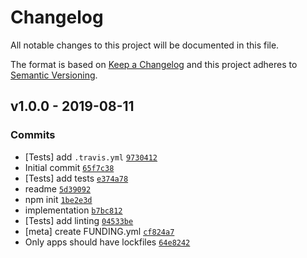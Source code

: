 # Changelog

All notable changes to this project will be documented in this file.

The format is based on [Keep a Changelog](https://keepachangelog.com/en/1.0.0/)
and this project adheres to [Semantic Versioning](https://semver.org/spec/v2.0.0.html).

## v1.0.0 - 2019-08-11

### Commits

- [Tests] add `.travis.yml` [`9730412`](https://github.com/ljharb/has-bigints/commit/973041241dc172474bb9457aad41790fe54fec88)
- Initial commit [`65f7c38`](https://github.com/ljharb/has-bigints/commit/65f7c3889d9a98e214e26d650723cbfc49338463)
- [Tests] add tests [`e374a78`](https://github.com/ljharb/has-bigints/commit/e374a78033d457badcd47e06752fdec7f62e6c39)
- readme [`5d39092`](https://github.com/ljharb/has-bigints/commit/5d3909249da442867180fb747eef27543627d250)
- npm init [`1be2e3d`](https://github.com/ljharb/has-bigints/commit/1be2e3d69db6718901e6845cfc38a07cc46dfd96)
- implementation [`b7bc812`](https://github.com/ljharb/has-bigints/commit/b7bc8121db1fb1a827625c4cb0608935e3dcbe31)
- [Tests] add linting [`04533be`](https://github.com/ljharb/has-bigints/commit/04533bef57f60e322238f71f32ee3ae0c988bac4)
- [meta] create FUNDING.yml [`cf824a7`](https://github.com/ljharb/has-bigints/commit/cf824a7d02e867957d8db17ee0a4c70c8ee5ff23)
- Only apps should have lockfiles [`64e8242`](https://github.com/ljharb/has-bigints/commit/64e82429f1dca99f624dc971ff13516dee28d353)
